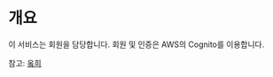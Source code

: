 # 개요

이 서비스는 회원을 담당합니다. 회원 및 인증은 AWS의 Cognito를 이용합니다.

참고: [옼희](https://github.com/coding8282/okky#%EC%98%BC%ED%9D%AC)